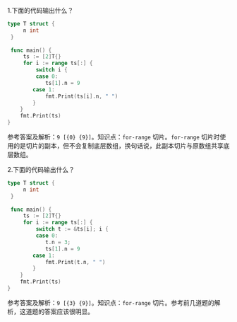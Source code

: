 1.下面的代码输出什么？

```go
type T struct {
     n int
 }
 
 func main() {
     ts := [2]T{}
     for i := range ts[:] {
         switch i {
         case 0:
            ts[1].n = 9
        case 1:
            fmt.Print(ts[i].n, " ")
        }
    }
    fmt.Print(ts)
}
```

参考答案及解析：`9 [{0} {9}]`。知识点：`for-range` 切片。`for-range` 切片时使用的是切片的副本，但不会复制底层数组，换句话说，此副本切片与原数组共享底层数组。

2.下面的代码输出什么？

```go
type T struct {
     n int
 }
 
 func main() {
     ts := [2]T{}
     for i := range ts[:] {
         switch t := &ts[i]; i {
         case 0:
            t.n = 3;
            ts[1].n = 9
        case 1:
            fmt.Print(t.n, " ")
        }
    }
    fmt.Print(ts)
}
```

参考答案及解析：`9 [{3} {9}]`。知识点：`for-range` 切片。参考前几道题的解析，这道题的答案应该很明显。